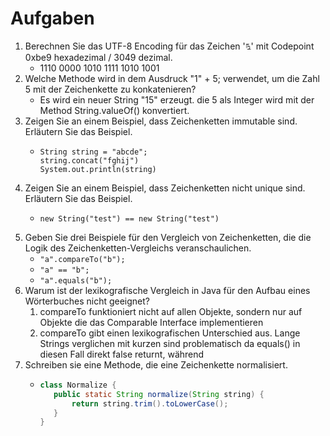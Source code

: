 # Aufgaben
1. Berechnen Sie das UTF-8 Encoding für das Zeichen '௩' mit Codepoint 0xbe9 hexadezimal /
   3049 dezimal.
    * 1110 0000 1010 1111 1010 1001
2. Welche Methode wird in dem Ausdruck "1" + 5; verwendet, um die Zahl 5 mit der
   Zeichenkette zu konkatenieren?
   * Es wird ein neuer String "15" erzeugt. die 5 als Integer wird mit der Method String.valueOf()
     konvertiert.
3. Zeigen Sie an einem Beispiel, dass Zeichenketten immutable sind. Erläutern Sie das Beispiel.
   * ```
     String string = "abcde";
     string.concat("fghij")
     System.out.println(string)
     ```
4. Zeigen Sie an einem Beispiel, dass Zeichenketten nicht unique sind. Erläutern Sie das
   Beispiel.
   * ```
     new String("test") == new String("test")
     ```
5. Geben Sie drei Beispiele für den Vergleich von Zeichenketten, die die Logik des
   Zeichenketten-Vergleichs veranschaulichen.
   * `"a".compareTo("b");`
   * `"a" == "b";`
   * `"a".equals("b");`
6. Warum ist der lexikografische Vergleich in Java für den Aufbau eines Wörterbuches nicht
   geeignet?
   1. compareTo funktioniert nicht auf allen Objekte, sondern nur auf Objekte die das Comparable Interface implementieren
   2. compareTo gibt einen lexikografischen Unterschied aus. Lange Strings verglichen mit kurzen sind problematisch da
      equals() in diesen Fall direkt false returnt, während 
7. Schreiben sie eine Methode, die eine Zeichenkette normalisiert.
   * ```java
     class Normalize {
        public static String normalize(String string) {
            return string.trim().toLowerCase();
        }
     }
     ```
